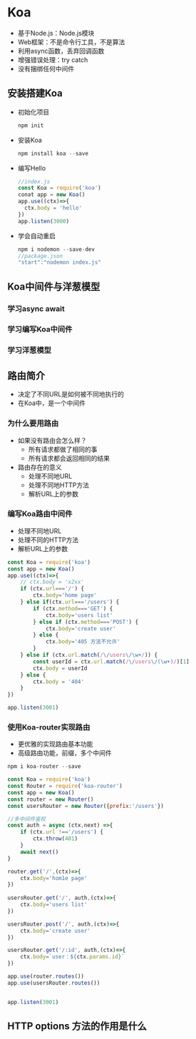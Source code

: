 # Koa

- 基于Node.js：Node.js模块
- Web框架：不是命令行工具，不是算法
- 利用async函数，丢弃回调函数
- 增强错误处理：try catch
- 没有捆绑任何中间件

## 安装搭建Koa

- 初始化项目

  ```js
  npm init
  ```

  

- 安装Koa

  ```js
  npm install koa --save
  ```

  

- 编写Hello 

  ```js
  //index.js
  const Koa = require('koa')
  conat app = new Koa()
  app.use((ctx)=>{
  	ctx.body = 'hello'
  })
  app.listen(3000)
  ```

  

- 学会自动重启

  ```js
  npm i nodemon --save-dev
  //package.json
  "start":"nodemon index.js"
  ```

## Koa中间件与洋葱模型

### 学习async await

### 学习编写Koa中间件

### 学习洋葱模型

## 路由简介

- 决定了不同URL是如何被不同地执行的
- 在Koa中，是一个中间件

### 为什么要用路由

- 如果没有路由会怎么样？
  - 所有请求都做了相同的事
  - 所有请求都会返回相同的结果
- 路由存在的意义
  - 处理不同地URL
  - 处理不同地HTTP方法
  - 解析URL上的参数

### 编写Koa路由中间件

- 处理不同地URL
- 处理不同的HTTP方法
- 解析URL上的参数

```js
const Koa = require('koa')
const app = new Koa()
app.use((ctx)=>{
    // ctx.body = 'x2xx'
    if (ctx.url==='/') {
        ctx.body='home page'
    } else if(ctx.url==='/users') {
        if (ctx.method==='GET') {
            ctx.body='users list'
        } else if (ctx.method==='POST') {
            ctx.body='create user'
        } else {
            ctx.body='405 方法不允许'
        }
    } else if (ctx.url.match(/\/users\/\w+/)) {
        const userId = ctx.url.match(/\/users\/(\w+)/)[1]
        ctx.body = userId
    } else {
        ctx.body = '404'
    }
})

app.listen(3001)
```

### 使用Koa-router实现路由

- 更优雅的实现路由基本功能
- 高级路由功能，前缀，多个中间件

```js
npm i koa-router --save
```

```js
const Koa = require('koa')
const Router = require('koa-router')
const app = new Koa()
const router = new Router()
const usersRouter = new Router({prefix:'/users'})

//多中间件鉴权
const auth = async (ctx,next) =>{
    if (ctx.url !=='/users') {
        ctx.throw(401)
    }
    await next()
}

router.get('/',(ctx)=>{
    ctx.body='hom1e page'
})
 
usersRouter.get('/', auth,(ctx)=>{
    ctx.body='users list'
})

usersRouter.post('/', auth,(ctx)=>{
    ctx.body='create user'
})

usersRouter.get('/:id', auth,(ctx)=>{
    ctx.body=`user：${ctx.params.id}`
})

app.use(router.routes())
app.use(usersRouter.routes())


app.listen(3001)
```

## HTTP options 方法的作用是什么

